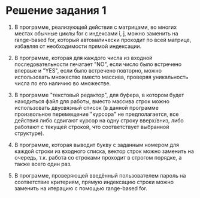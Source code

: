 ﻿# Решение задания 1

1. В программе, реализующей действия с матрицами, во многих местах обычные циклы for с индексами i, j, можно заменить на range-based for, который автоматически проходит по всей матрице, избавляя от необходимости прямой индексации.

2. В программе, которая для каждого числа из входной последовательности печатает "NO", если число было встречено впервые и "YES", если было встречено повторно, можно использовать множество вместо массива, проверяя уникальность числа по его наличию во множестве.
3. В программе "текстовый редактор", для буфера, в котором будет находиться файл для работы, вместо массива строк можно использовать двусвязный список (в данной программе произвольное перемещение "курсора" не предполагается, все действия либо сдвигают курсор на одну строку вверх/вниз, либо работают с текущей строкой, что соответствует выбранной структуре).
4. В программе, которая выводит букву с заданным номером для каждой строки из входного списка, вектор строк можно заменить на очередь, т.к. работа со строками проходит в строгом порядке, а также всего один раз.
5. В программе, проверяющей введённый пользователем пароль на соответствие критериям, прямую индексацию строки можно заменить на итерацию с помощью range-based for.
